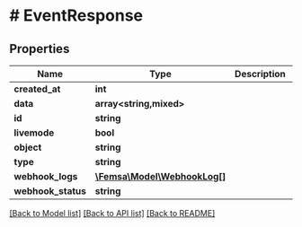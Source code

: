 # # EventResponse

## Properties

Name | Type | Description | Notes
------------ | ------------- | ------------- | -------------
**created_at** | **int** |  | [optional]
**data** | **array<string,mixed>** |  | [optional]
**id** | **string** |  | [optional]
**livemode** | **bool** |  | [optional]
**object** | **string** |  | [optional]
**type** | **string** |  | [optional]
**webhook_logs** | [**\Femsa\Model\WebhookLog[]**](WebhookLog.md) |  | [optional]
**webhook_status** | **string** |  | [optional]

[[Back to Model list]](../../README.md#models) [[Back to API list]](../../README.md#endpoints) [[Back to README]](../../README.md)
